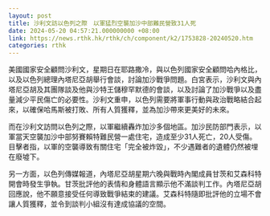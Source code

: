 ```yaml
---
layout: post
title: 沙利文訪以色列之際　以軍猛烈空襲加沙中部難民營致31人死
date: 2024-05-20 04:57:21.000000000 +08:00
link: https://news.rthk.hk/rthk/ch/component/k2/1753828-20240520.htm
categories: rthk
---
```


美國國家安全顧問沙利文，星期日在耶路撒冷，與以色列國家安全顧問哈內格比，以及以色列總理內塔尼亞胡舉行會談，討論加沙戰爭問題。白宮表示，沙利文與內塔尼亞胡及其團隊談及他與沙特王儲穆罕默德的會談，以及討論了加沙戰爭以及盡量減少平民傷亡的必要性。沙利文重申，以色列需要將軍事行動與政治戰略結合起來，以確保哈馬斯被打敗、所有人質獲釋，並為加沙帶來更美好的未來。

而在沙利文訪問以色列之際，以軍繼續轟炸加沙多個地區。加沙民防部門表示，以軍當天空襲加沙中部努賽賴特難民營一處住宅，造成至少31人死亡，20人受傷。目擊者指，以軍的空襲導致有關住宅「完全被炸毀」，不少遇難者的遺體仍然被埋在廢墟下。

另一方面，以色列傳媒報道，內塔尼亞胡星期六晚與戰時內閣成員甘茨和艾森科特開會時發生爭執。甘茨批評他的表情和身體語言顯示他不滿談判工作。內塔尼亞胡回應說，他不願意接受任何導致戰爭結束的建議。艾森科特隨即批評他的立場不會讓人質獲釋，並令到談判小組沒有達成協議的空間。
